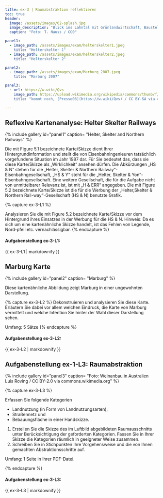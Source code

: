 ```yaml
---
title: ex-3 | Raumabstraktion reflektieren
toc: true
header:
  image: /assets/images/02-splash.jpg
  image_description: "Blick ins Lahntal mit Grünlandwirtschaft, Baustelle für Stromtrassen und Regenbogen."
  caption: "Foto: T. Nauss / CC0"

panel1:  
  - image_path: /assets/images/exam/helterskelter1.jpeg
    title: "Helterskelter 1"
  - image_path: /assets/images/exam/helterskelter2.jpeg
    title: "Helterskelter 2"

panel2:  
  - image_path: /assets/images/exam/Marburg_2007.jpeg
    title: "Marburg 2007"

panel3:  
  - url: https://w.wiki/Qvs
    image_path: https://upload.wikimedia.org/wikipedia/commons/thumb/f/f5/Barossa_Valley_South_Australia.jpg/1920px-Barossa_Valley_South_Australia.jpg
    title: "kommt noch, [Presse03](https://w.wiki/Qvs) / CC BY-SA via commons.wikimedia.org"

---
```

## Reflexive Kartenanalyse: Helter Skelter Railways

{% include gallery id="panel1"  caption= "Helter, Skelter and Northern Railways" %}

Die mit Figure 5.1 bezeichnete Karte/Skizze dient Ihrer Hintergrundinformation und stellt die von Eisenbahningenieuren tatsächlich vorgefundene Situation im Jahr 1987 dar. Für Sie bedeutet das, dass sie diese Karte/Skizze als „Wirklichkeit“ ansehen dürfen. Die Abkürzungen „HS & N“ stehen für die „Helter, Skelter & Northern Railway“-Eisenbahngesellschaft, „HS & Y“ steht für die „Helter, Skelter & Yon“-Eisenbahngesellschaft. Eine weitere Gesellschaft, die für die Aufgabe nicht von unmittelbarer Relevanz ist, ist mit „H & ERR“ angegeben.
Die mit Figure 5.2 bezeichnete Karte/Skizze ist die für die Werbung der „Helter,Skelter & Northern Rail-way“-Gesellschaft (HS & N) benutzte Grafik.

{% capture ex-3-L1 %}

Analysieren Sie die mit Figure 5.2 bezeichnete Karte/Skizze vor dem Hintergrund ihres Einsatzes in der Werbung für die HS & N.
Hinweis: Da es sich um eine kartenähnliche Skizze handelt, ist das Fehlen von Legende, Nord-pfeil etc. vernachlässigbar.
{% endcapture %}
<div class="notice--success">
  <h4 class="no_toc">Aufgabenstellung ex-3-L1:</h4>
  {{ ex-3-L1 | markdownify }}
</div>




## Marburg Karte

{% include gallery id="panel2"  caption= "Marburg" %}

Diese kartenähnliche Abbildung zeigt Marburg in einer ungewohnten Darstellung.

{% capture ex-3-L2 %}
Dekonstruieren und analysieren Sie diese Karte. Erläutern Sie dabei vor allem welchen Eindruck, die Karte von Marburg vermittelt und welche Intention Sie hinter der Wahl dieser Darstellung sehen.

Umfang: 5 Sätze
{% endcapture %}
<div class="notice--success">
  <h4 class="no_toc">Aufgabenstellung ex-3-L2:</h4>
  {{ ex-3-L2 | markdownify }}
</div>


## Aufgabenstellung ex-1-L3: Raumabstraktion

{% include gallery id="panel3"  caption= "Foto: [Weinanbau in Australien](https://en.wikipedia.org/wiki/Rural_area#/media/File:Barossa_Valley_South_Australia.jpg) Luis Roving / CC BY-2.0 via commons.wikimedia.org" %}


{% capture ex-3-L3 %}

Erfassen Sie folgende Kategorien
* Landnutzung (in Form von Landnutzungsarten),
* Straßennetz und
* Bebauungsfläche in einer Handskizze.

1. Erstellen Sie die Skizze des im Luftbild abgebildeten Raumausschnitts unter Berücksichtigung der geforderten Kategorien. Fassen Sie in Ihrer Skizze die Kategorien räumlich in geeigneter Weise zusammen.
1. Schreiben Sie in Stichpunkten Ihre Vorgehensweise und die von Ihnen gemachten Abstraktionsschritte auf.

Umfang: 1 Seite in Ihrer PDF-Datei.

{% endcapture %}

<div class="notice--success">
  <h4 class="no_toc">Aufgabenstellung ex-3-L3:</h4>
  {{ ex-3-L3 | markdownify }}
</div>
